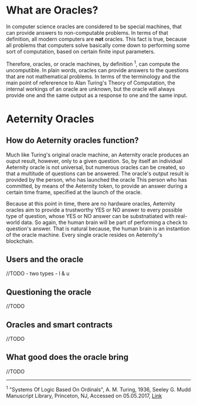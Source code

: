 # What are Oracles?

In computer science oracles are considered to be special machines, that can provide answers to non-computable problems. In terms of that definition, all modern computers are **not** oracles. This fact is true, because all problems that computers solve basically come down to performing some sort of computation, based on certain finite input parameters. 

Therefore, oracles, or oracle machines, by definition <sup>1</sup>, can compute the uncomputible. In plain words, oracles can provide answers to the questions that are not mathematical problems. In terms of the terminology and the main point of refererence to Alan Turing's Theory of Computation, the internal workings of an oracle are unknown, but the oracle will always provide one and the same output as a response to one and the same input. 

# Aeternity Oracles

## How do Aeternity oracles function?
Much like Turing's original oracle machine, an Aeternity oracle produces an ouput result, however, only to a given question. So, by itself an individual Aeternity oracle is not universal, but numerous oracles can be created, so that a multitude of questions can be answered. The oracle's output result is provided by the person, who has launched the oracle This person who has committed, by means of the Aeternity token, to provide an answer during a certain time frame, specified at the launch of the oracle. 

Because at this point in time, there are no hardware oracles, Aeternity oracles aim to provide a trustworthy YES or NO answer to every possible type of question, whose YES or NO answer can be substnatiated with real-world data. So again, the human brain will be part of performing a check to question's answer. That is natural because, the human brain is an instantion of the oracle machine. Every single oracle resides on Aeternity's blockchain.

## Users and the oracle
//TODO - two types - l & u

## Questioning the oracle 
//TODO

## Oracles and smart contracts
//TODO

## What good does the oracle bring
//TODO










***
<sup>1</sup> "Systems Of Logic Based On Ordinals", A. M. Turing, 1936, Seeley G. Mudd Manuscript Library,
Princeton, NJ, Accessed on 05.05.2017, [Link](http://www.dcc.fc.up.pt/~acm/turing-phd.pdf)



